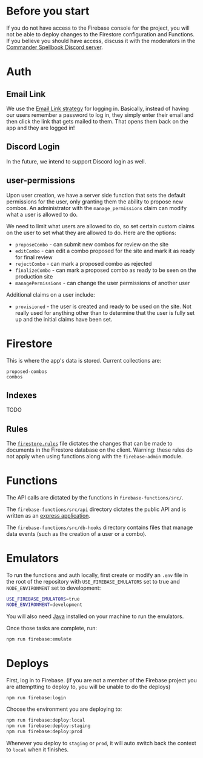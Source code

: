 # Before you start

If you do not have access to the Firebase console for the project, you will not be able to deploy changes to the Firestore configuration and Functions. If you believe you should have access, discuss it with the moderators in the [Commander Spellbook Discord server](https://discord.gg/KDnvP5f).

# Auth

## Email Link

We use the [Email Link strategy](https://firebase.google.com/docs/auth/web/email-link-auth?authuser=1) for logging in. Basically, instead of having our users remember a password to log in, they simply enter their email and then click the link that gets mailed to them. That opens them back on the app and they are logged in!

## Discord Login

In the future, we intend to support Discord login as well.

## user-permissions

Upon user creation, we have a server side function that sets the default permissions for the user, only granting them the ability to propose new combos. An administrator with the `manage_permissions` claim can modify what a user is allowed to do.

We need to limit what users are allowed to do, so set certain custom claims on the user to set what they are allowed to do. Here are the options:

- `proposeCombo` - can submit new combos for review on the site
- `editCombo` - can edit a combo proposed for the site and mark it as ready for final review
- `rejectCombo` - can mark a proposed combo as rejected
- `finalizeCombo` - can mark a proposed combo as ready to be seen on the production site
- `managePermissions` - can change the user permissions of another user

Additional claims on a user include:

- `provisioned` - the user is created and ready to be used on the site. Not really used for anything other than to determine that the user is fully set up and the initial claims have been set.

# Firestore

This is where the app's data is stored. Current collections are:

```
proposed-combos
combos
```

## Indexes

TODO

## Rules

The [`firestore.rules`](../firestore.rules) file dictates the changes that can be made to documents in the Firestore database on the client. Warning: these rules do not apply when using functions along with the `firebase-admin` module.

# Functions

The API calls are dictated by the functions in `firebase-functions/src/`.

The `firebase-functions/src/api` directory dictates the public API and is written as an [express application](https://expressjs.com/).

The `firebase-functions/src/db-hooks` directory contains files that manage data events (such as the creation of a user or a combo).

# Emulators

To run the functions and auth locally, first create or modify an `.env` file in the root of the repository with `USE_FIREBASE_EMULATORS` set to true and `NODE_ENVIRONMENT` set to development:

```bash
USE_FIREBASE_EMULATORS=true
NODE_ENVIRONMENT=development
```

You will also need [Java](https://www.java.com/) installed on your machine to run the emulators.

Once those tasks are complete, run:

```bash
npm run firebase:emulate
```

# Deploys

First, log in to Firebase. (if you are not a member of the Firebase project you are attemptting to deploy to, you will be unable to do the deploys)

```bash
npm run firebase:login
```

Choose the environment you are deploying to:

```bash
npm run firebase:deploy:local
npm run firebase:deploy:staging
npm run firebase:deploy:prod
```

Whenever you deploy to `staging` or `prod`, it will auto switch back the context to `local` when it finishes.
